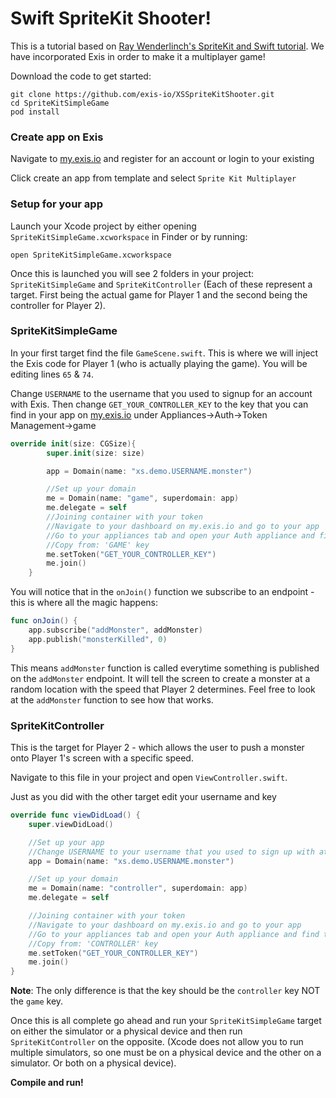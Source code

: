 # Swift SpriteKit Shooter!

This is a tutorial based on [Ray Wenderlinch's SpriteKit and Swift tutorial](https://www.raywenderlich.com/119815/sprite-kit-swift-2-tutorial-for-beginners).  We have incorporated Exis in order to make it a multiplayer game!

Download the code to get started:
```console
git clone https://github.com/exis-io/XSSpriteKitShooter.git
cd SpriteKitSimpleGame
pod install
```

### Create app on Exis

Navigate to [my.exis.io](my.exis.io) and register for an account or login to your existing 

Click create an app from template and select `Sprite Kit Multiplayer`

### Setup for your app
Launch your Xcode project by either opening `SpriteKitSimpleGame.xcworkspace` in Finder or by running:

```console
open SpriteKitSimpleGame.xcworkspace
```

Once this is launched you will see 2 folders in your project: `SpriteKitSimpleGame` and `SpriteKitController` (Each of these represent a target.  First being the actual game for Player 1 and the second being the controller for Player 2).

### SpriteKitSimpleGame

In your first target find the file `GameScene.swift`.  This is where we will inject the Exis code for Player 1 (who is actually playing the game).  You will be editing lines `65` & `74`.  

Change `USERNAME` to the username that you used to signup for an account with Exis. Then change `GET_YOUR_CONTROLLER_KEY` to the key that you can find in your app on [my.exis.io](my.exis.io) under Appliances->Auth->Token Management->game

```swift
override init(size: CGSize){
        super.init(size: size)

        app = Domain(name: "xs.demo.USERNAME.monster")

        //Set up your domain
        me = Domain(name: "game", superdomain: app)
        me.delegate = self
        //Joining container with your token
        //Navigate to your dashboard on my.exis.io and go to your app
        //Go to your appliances tab and open your Auth appliance and find the Token Management tab
        //Copy from: 'GAME' key
        me.setToken("GET_YOUR_CONTROLLER_KEY")
        me.join()
    }
```

You will notice that in the `onJoin()` function we subscribe to an endpoint - this is where all the magic happens:

```swift
func onJoin() {
    app.subscribe("addMonster", addMonster)
    app.publish("monsterKilled", 0)
}
```

This means `addMonster` function is called everytime something is published on the `addMonster` endpoint.  It will tell the screen to create a monster at a random location with the speed that Player 2 determines.  Feel free to look at the `addMonster` function to see how that works.

### SpriteKitController

This is the target for Player 2 - which allows the user to push a monster onto Player 1's screen with a specific speed.

Navigate to this file in your project and open `ViewController.swift`.

Just as you did with the other target edit your username and key

```swift
override func viewDidLoad() {
    super.viewDidLoad()

    //Set up your app
    //Change USERNAME to your username that you used to sign up with at my.exis.io
    app = Domain(name: "xs.demo.USERNAME.monster")

    //Set up your domain
    me = Domain(name: "controller", superdomain: app)
    me.delegate = self

    //Joining container with your token
    //Navigate to your dashboard on my.exis.io and go to your app
    //Go to your appliances tab and open your Auth appliance and find the Token Management tab
    //Copy from: 'CONTROLLER' key
    me.setToken("GET_YOUR_CONTROLLER_KEY")
    me.join()
}
```

**Note**: The only difference is that the key should be the `controller` key NOT the `game` key.

Once this is all complete go ahead and run your `SpriteKitSimpleGame` target on either the simulator or a physical device and then run `SpriteKitController` on the opposite.  (Xcode does not allow you to run multiple simulators, so one must be on a physical device and the other on a simulator.  Or both on a physical device).

**Compile and run!**

